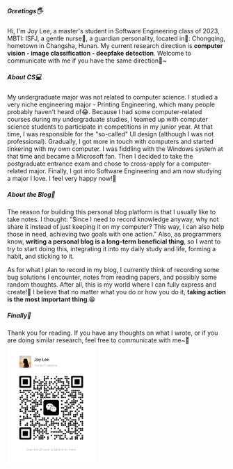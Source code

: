 ##### Greetings🖐️

Hi, I'm Joy Lee, a master's student in Software Engineering class of 2023, MBTI: ISFJ, a gentle nurse💉, a guardian personality, located in🚩: Chongqing, hometown in Changsha, Hunan. My current research direction is **computer vision - image classification - deepfake detection**. Welcome to communicate with me if you have the same direction🤗~

##### About CS💻

My undergraduate major was not related to computer science. I studied a very niche engineering major - Printing Engineering, which many people probably haven't heard of😂. Because I had some computer-related courses during my undergraduate studies, I teamed up with computer science students to participate in competitions in my junior year. At that time, I was responsible for the "so-called" UI design (although I was not professional). Gradually, I got more in touch with computers and started tinkering with my own computer. I was fiddling with the Windows system at that time and became a Microsoft fan. Then I decided to take the postgraduate entrance exam and chose to cross-apply for a computer-related major. Finally, I got into Software Engineering and am now studying a major I love. I feel very happy now!🥳

##### About the Blog📄

The reason for building this personal blog platform is that I usually like to take notes. I thought: "Since I need to record knowledge anyway, why not share it instead of just keeping it on my computer? This way, I can also help those in need, achieving two goals with one action." Also, as programmers know, **writing a personal blog is a long-term beneficial thing**, so I want to try to start doing this, integrating it into my daily study and life, forming a habit, and sticking to it.

As for what I plan to record in my blog, I currently think of recording some bug solutions I encounter, notes from reading papers, and possibly some random thoughts. After all, this is my world where I can fully express and create!🤠 I believe that no matter what you do or how you do it, **taking action is the most important thing**.😁

##### Finally👋

Thank you for reading. If you have any thoughts on what I wrote, or if you are doing similar research, feel free to communicate with me~🤗
<img src="../../img/wechat.jpg" alt="My WeChat" style="width:40%;height:auto;">